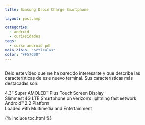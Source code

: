 ```yaml
---
title: Samsung Droid Charge Smartphone

layout: post.amp

categories:
  - android
  - curiosidades
tags:
  - curso android pdf
main-class: "articulos"
color: "#F57C00"
---
```

<div class="iconews">
</div>
<amp-img border="0" src="/assets/img/2013/07/iconoAndroid.png" style="clear:left; float:left;margin-right:1em; margin-bottom:1em" width="128px" height="128px" />

Dejo este vídeo que me ha parecido interesante y que describe las características de este nuevo terminal. Sus características más destacadas son:

4.3” Super AMOLED™ Plus Touch Screen Display  
Slimmest 4G LTE Smartphone on Verizon’s lightning fast network  
Android™ 2.2 Platform  
Loaded with Multimedia and Entertainment





{% include toc.html %}
